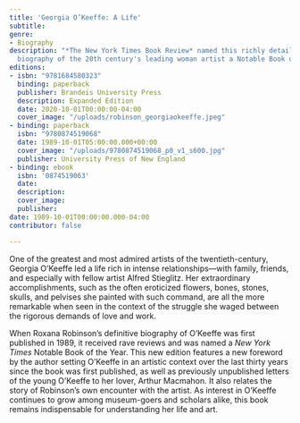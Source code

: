 ```yaml
---
title: 'Georgia O’Keeffe: A Life'
subtitle: 
genre:
- Biography
description: "*The New York Times Book Review* named this richly detailed and moving
  biography of the 20th century's leading woman artist a Notable Book of the Year."
editions:
- isbn: "9781684580323"
  binding: paperback
  publisher: Brandeis University Press
  description: Expanded Edition
  date: 2020-10-01T00:00:00-04:00
  cover_image: "/uploads/robinson_georgiaokeeffe.jpeg"
- binding: paperback
  isbn: "9780874519068"
  date: 1989-10-01T05:00:00.000+00:00
  cover_image: "/uploads/9780874519068_p0_v1_s600.jpg"
  publisher: University Press of New England
- binding: ebook
  isbn: '0874519063'
  date: 
  description: 
  cover_image: 
  publisher: 
date: 1989-10-01T00:00:00.000-04:00
contributor: false

---
```

One of the greatest and most admired artists of the twentieth-century, Georgia O’Keeffe led a life rich in intense relationships—with family, friends, and especially with fellow artist Alfred Stieglitz. Her extraordinary accomplishments, such as the often eroticized flowers, bones, stones, skulls, and pelvises she painted with such command, are all the more remarkable when seen in the context of the struggle she waged between the rigorous demands of love and work.

When Roxana Robinson’s definitive biography of O’Keeffe was first published in 1989, it received rave reviews and was named a _New York Times_ Notable Book of the Year. This new edition features a new foreword by the author setting O’Keeffe in an artistic context over the last thirty years since the book was first published, as well as previously unpublished letters of the young O’Keeffe to her lover, Arthur Macmahon. It also relates the story of Robinson’s own encounter with the artist. As interest in O’Keeffe continues to grow among museum-goers and scholars alike, this book remains indispensable for understanding her life and art.
